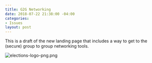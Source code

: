 ```yaml
---
title: G2G Networking
date: 2018-07-22 21:38:00 -04:00
categories:
- Issues
layout: post
---
```


This is a draft of the new landing page that includes a way to get to the (secure) group to group networking tools.

![elections-logo-png.png](/uploads/elections-logo-png.png)